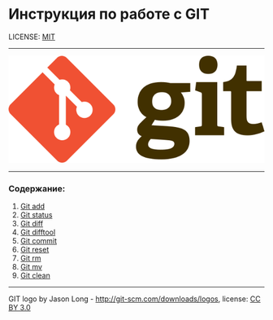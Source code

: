 # Инструкция по работе с GIT

LICENSE: [MIT](./license.md)
_ _ _
![git-logo](./640px-Git-logo.svg.png)
_ _ _
### Содержание:
1. [Git add](./add.md)
2. [Git status](./status.md)
3. [Git diff](./diff)
4. [Git difftool](./difftool.md)
5. [Git commit](./commit.md)
6. [Git reset](./reset.md)
7. [Git rm](./rm.md)
8. [Git mv](./mv.md)
9. [Git clean](./clean.md)
_ _ _
GIT logo by Jason Long - http://git-scm.com/downloads/logos, license: [CC BY 3.0](https://creativecommons.org/license/by/3.0)
